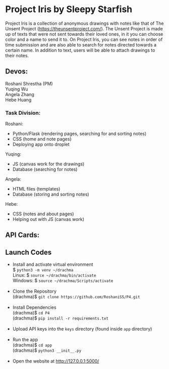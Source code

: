 # Project Iris by Sleepy Starfish  
Project Iris is a collection of anonymous drawings with notes like that of The Unsent Project (https://theunsentproject.com/). The Unsent Project is made up of texts that were not sent towards their loved ones, in it you can choose color and a name to send it to. On Project Iris, you can see notes in order of time submission and are also able to search for notes directed towards a certain name. In addition to text, users will be able to attach drawings to their notes.  

## Devos:  
Roshani Shrestha (PM)  
Yuqing Wu  
Angela Zhang  
Hebe Huang  


### Task Division:
Roshani:  
- Python/Flask (rendering pages, searching for and sorting notes)  
- CSS (home and note pages)    
- Deploying app onto droplet   
   
Yuqing:   
- JS (canvas work for the drawings)  
- Database (searching for notes)  
  
Angela:   
- HTML files (templates)   
- Database (storing and sorting notes)   
   
Hebe:    
- CSS (notes and about pages)   
- Helping out with JS (canvas work)     
   
## API Cards:

## Launch Codes
- Install and activate virtual environment <br>
$ ```python3 -m venv ~/drachma``` <br>
Linux: $ ```source ~/drachma/bin/activate``` <br>
Windows: $ ```source ~/drachma/Scripts/activate``` <br><br>
- Clone the Repository <br>
(drachma)$ ```git clone https://github.com/RoshaniS5/P4.git ``` <br><br>
- Install Dependencies <br>
(drachma)$ ```cd P4 ``` <br>
(drachma)$ ```pip install -r requirements.txt``` <br><br> 
- Upload API keys into the `keys` directory (found inside `app` directory) <br><br> 
- Run the app <br>
(drachma)$ ```cd app``` <br>
(drachma)$ ```python3 __init__.py``` <br><br>
- Open the website at http://127.0.0.1:5000/

